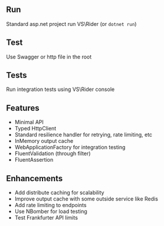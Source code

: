 ## Run
Standard asp.net project run VS\Rider (or `dotnet run`)

## Test
Use Swagger or http file in the root

## Tests
Run integration tests using VS\Rider console

## Features
- Minimal API
- Typed HttpClient
- Standard resilience handler for retrying, rate limiting, etc
- InMemory output cache
- WebApplicationFactory for integration testing
- FluentValidation (through filter)
- FluentAssertion

## Enhancements
- Add distribute caching for scalability
- Improve output cache with some outside service like Redis
- Add rate limiting to endpoints
- Use NBomber for load testing
- Test Frankfurter API limits
